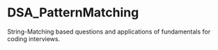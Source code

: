 # DSA_PatternMatching
String-Matching based questions and applications of fundamentals for coding interviews.
